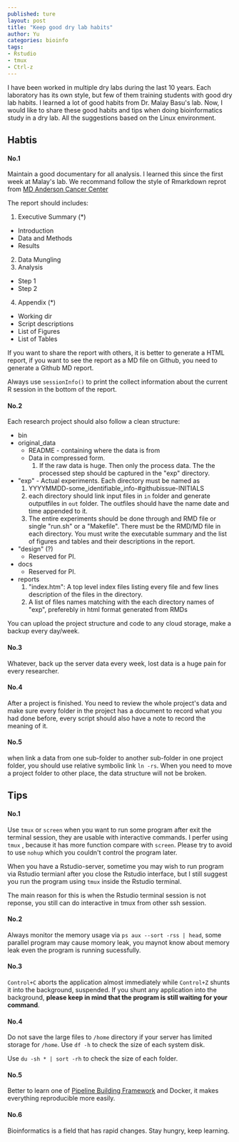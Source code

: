 ```yaml
---
published: ture
layout: post
title: "Keep good dry lab habits"
author: Yu
categories: bioinfo
tags:
- Rstudio
- tmux
- Ctrl-z
---
```



I have been worked in multiple dry labs during the last 10 years. Each laboratory has its own style, but few of them training students with good dry lab habits. I learned a lot of good habits from Dr. Malay Basu's lab. Now, I would like to share these good habits and tips when doing bioinformatics study in a dry lab. All the suggestions based on the Linux environment.

## Habtis 

#### No.1

Maintain a good documentary for all analysis. I learned this since the first week at Malay's lab. We recommand follow the style of Rmarkdown reprot from [MD Anderson Cancer Center](https://bioinformatics.mdanderson.org/Supplements/ResidualDisease/Reports/)

The report should includes:

1. Executive Summary (\*)
  - Introduction
  - Data and Methods
  - Results
2. Data Mungling
3. Analysis
  - Step 1
  - Step 2
4. Appendix (\*)
  - Working dir
  - Script descriptions
  - List of Figures
  - List of Tables


If you want to share the report with others, it is better to generate a HTML report, if you want to see the report as a MD file on Github, you need to generate a Github MD report.

Always use `sessionInfo()` to print the collect information about the current R session in the bottom of the report.


#### No.2

Each research project should also follow a clean structure:

- bin
- original_data
    * README - containing where the data is from
    * Data in compressed form.
        1. If the raw data is huge. Then only the process data. The the processed step should be captured in the "exp" directory.
- "exp" - Actual experiments. Each directory must be named as
  1. YYYYMMDD-some_identifiable_info-#githubissue-INITIALS
  2. each directory should link input files in `in` folder and generate outputfiles in `out` folder. The outfiles should have the name date and time appended to it.
  3. The entire experiments should be done through and RMD file or single "run.sh" or a "Makefile". There must be the RMD/MD file in each directory. You must write the executable summary and the list of figures and tables and their descriptions in the report.
- "design" (?)
  * Reserved for PI.
- docs
  * Reserved for PI.
- reports
  1. "index.htm": A top level index files listing every file and few lines description of the files in the directory.
  2. A list of files names matching with the each directory names of "exp", preferebly in html format generated from RMDs
  
  
You can upload the project structure and code to any cloud storage, make a backup every day/week. 


#### No.3

Whatever, back up the server data every week, lost data is a huge pain for every researcher.

#### No.4

After a project is finished. You need to review the whole project's data and make sure every folder in the project has a document to record what you had done before, every script should also have a note to record the meaning of it.

#### No.5

when link a data from one sub-folder to another sub-folder in one project folder, you should use relative symbolic link `ln -rs`. When you need to move a project folder to other place, the data structure will not be broken.

## Tips 

#### No.1

Use `tmux` or `screen` when you want to run some program after exit the terminal session, they are usable with interactive commands. I perfer using `tmux` , because it has more function compare with `screen`. Please try to avoid to use `nohup` which you couldn't control the program later. 

When you have a Rstudio-server, sometime you may wish to run program via Rstudio termianl after you close the Rstudio interface, but I still suggest you run the program using `tmux` inside the Rstudio terminal.

The main reason for this is when the Rstudio terminal session is not reponse, you still can do interactive in tmux from other ssh session.

#### No.2

Always monitor the memory usage via `ps aux --sort -rss | head`, some parallel program may cause momory leak, you maynot know about memory leak even the program is running sucessfully. 

#### No.3

`Control+C` aborts the application almost immediately while `Control+Z` shunts it into the background, suspended. If you shunt any application into the background, **please keep in mind that the program is still waiting for your command**.

#### No.4

Do not save the large files to `/home` directory if your server has limited storage for `/home`. Use `df -h` to check the size of each system disk.

Use `du -sh * | sort -rh` to check the size of each folder.

#### No.5

Better to learn one of [Pipeline Building Framework](https://www.biostars.org/p/91301/) and Docker, it makes everything reproducible more easily.

#### No.6

Bioinformatics is a field that has rapid changes. Stay hungry, keep learning.
